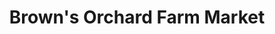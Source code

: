 ---
title: "Brown's Orchard Farm Market"
url: /loganville/browns-orchard-farm-market/
shop: general
---